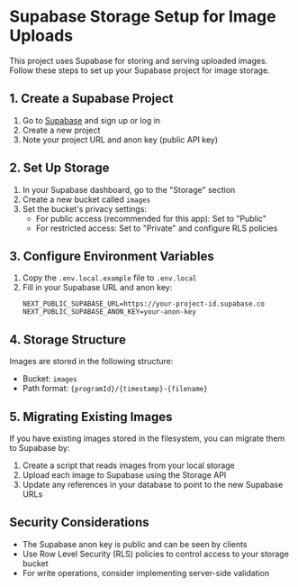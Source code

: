 # Supabase Storage Setup for Image Uploads

This project uses Supabase for storing and serving uploaded images. Follow these steps to set up your Supabase project for image storage.

## 1. Create a Supabase Project

1. Go to [Supabase](https://supabase.com/) and sign up or log in
2. Create a new project
3. Note your project URL and anon key (public API key)

## 2. Set Up Storage

1. In your Supabase dashboard, go to the "Storage" section
2. Create a new bucket called `images`
3. Set the bucket's privacy settings:
   - For public access (recommended for this app): Set to "Public"
   - For restricted access: Set to "Private" and configure RLS policies

## 3. Configure Environment Variables

1. Copy the `.env.local.example` file to `.env.local`
2. Fill in your Supabase URL and anon key:
   ```
   NEXT_PUBLIC_SUPABASE_URL=https://your-project-id.supabase.co
   NEXT_PUBLIC_SUPABASE_ANON_KEY=your-anon-key
   ```

## 4. Storage Structure

Images are stored in the following structure:
- Bucket: `images`
- Path format: `{programId}/{timestamp}-{filename}`

## 5. Migrating Existing Images

If you have existing images stored in the filesystem, you can migrate them to Supabase by:

1. Create a script that reads images from your local storage
2. Upload each image to Supabase using the Storage API
3. Update any references in your database to point to the new Supabase URLs

## Security Considerations

- The Supabase anon key is public and can be seen by clients
- Use Row Level Security (RLS) policies to control access to your storage bucket
- For write operations, consider implementing server-side validation